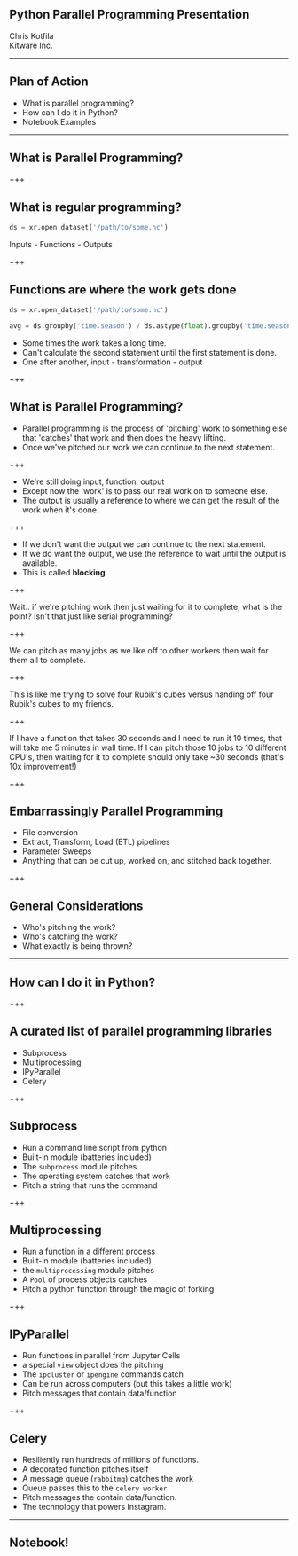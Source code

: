 ## Python Parallel Programming Presentation

Chris Kotfila
<br>
Kitware Inc.
<br>

---
## Plan of Action
+ What is parallel programming?
+ How can I do it in Python?
+ Notebook Examples

---

## What is Parallel Programming?

+++

## What is regular programming?

```python
ds = xr.open_dataset('/path/to/some.nc')
```
Inputs - Functions - Outputs

+++ 

## Functions are where the work gets done

```python
ds = xr.open_dataset('/path/to/some.nc')

avg = ds.groupby('time.season') / ds.astype(float).groupby('time.season').sum()
```
+ Some times the work takes a long time.
+ Can't calculate the second statement until the first statement is done.
+ One after another, input - transformation - output

+++

## What is Parallel Programming?

+ Parallel programming is the process of 'pitching' work to something else that 'catches' that work and then does the heavy lifting.
+ Once we've pitched our work we can continue to the next statement.

+++

+ We're still doing input, function, output
+ Except now the 'work' is to pass our real work on to someone else.
+ The output is usually a reference to where we can get the result of the work when it's done.

+++

+ If we don't want the output we can continue to the next statement. 
+ If we do want the output, we use the reference to wait until the output is available.
+ This is called **blocking**.

+++

Wait.. if we're pitching work then just waiting for it to complete,  what is the point? Isn't that just like serial programming?

+++ 


We can pitch as many jobs as we like off to other workers then wait for them all to complete.

+++


This is like me trying to solve four Rubik's cubes versus handing off four Rubik's cubes to my friends. 

+++ 

If I have a function that takes 30 seconds and I need to run it 10 times, that will take me 5 minutes in wall time.  If I can pitch those 10 jobs to 10 different CPU's, then waiting for it to complete should only take ~30 seconds (that's 10x improvement!)

+++ 

## Embarrassingly Parallel Programming

+ File conversion
+ Extract, Transform, Load (ETL) pipelines
+ Parameter Sweeps 
+ Anything that can be cut up, worked on, and stitched back together. 


+++

## General Considerations
+ Who's pitching the work? 
+ Who's catching the work?
+ What exactly is being thrown?


---

## How can I do it in Python?

+++

## A curated list of parallel programming libraries
+ Subprocess
+ Multiprocessing
+ IPyParallel
+ Celery

+++

## Subprocess
+ Run a command line script from python
+ Built-in module (batteries included)
+ The ```subprocess``` module pitches
+ The operating system catches that work
+ Pitch a string that runs the command

+++

## Multiprocessing
+ Run a function in a different process
+ Built-in module (batteries included)
+ the ```multiprocessing``` module pitches
+ A ```Pool``` of process objects catches
+ Pitch a python function through the magic of forking

+++

## IPyParallel
+ Run functions in parallel from Jupyter Cells
+ a special ```view``` object does the pitching
+ The ```ipcluster``` or ```ipengine``` commands catch
+ Can be run across computers (but this takes a little work)
+ Pitch messages that contain data/function


+++

## Celery
+ Resiliently run hundreds of millions of functions.
+ A decorated function pitches itself
+ A message queue (```rabbitmq```) catches the work
+ Queue passes this to the ```celery worker```
+ Pitch messages the contain data/function.
+ The technology that powers Instagram. 

---

## Notebook!

